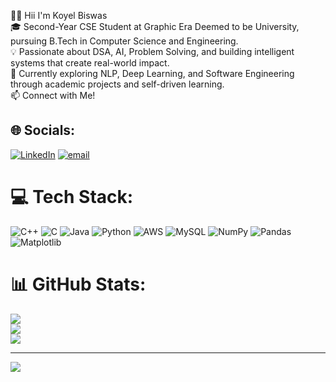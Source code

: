 👩‍💻 Hii I'm Koyel Biswas  
🎓 Second-Year CSE Student at Graphic Era Deemed to be University, pursuing B.Tech in Computer Science and Engineering. <br/>
💡 Passionate about DSA, AI, Problem Solving, and building intelligent systems that create real-world impact.<br/>
🧠 Currently exploring NLP, Deep Learning, and Software Engineering through academic projects and self-driven learning.<br/>
📫 Connect with Me!

## 🌐 Socials:
[![LinkedIn](https://img.shields.io/badge/LinkedIn-%230077B5.svg?logo=linkedin&logoColor=white)](https://linkedin.com/in/https://www.linkedin.com/in/koyel-biswas-335258330 ) [![email](https://img.shields.io/badge/Email-D14836?logo=gmail&logoColor=white)](mailto:biswaskoyel19@gmail.com) 

# 💻 Tech Stack:
![C++](https://img.shields.io/badge/c++-%2300599C.svg?style=for-the-badge&logo=c%2B%2B&logoColor=white) ![C](https://img.shields.io/badge/c-%2300599C.svg?style=for-the-badge&logo=c&logoColor=white) ![Java](https://img.shields.io/badge/java-%23ED8B00.svg?style=for-the-badge&logo=openjdk&logoColor=white) ![Python](https://img.shields.io/badge/python-3670A0?style=for-the-badge&logo=python&logoColor=ffdd54) ![AWS](https://img.shields.io/badge/AWS-%23FF9900.svg?style=for-the-badge&logo=amazon-aws&logoColor=white) ![MySQL](https://img.shields.io/badge/mysql-4479A1.svg?style=for-the-badge&logo=mysql&logoColor=white) ![NumPy](https://img.shields.io/badge/numpy-%23013243.svg?style=for-the-badge&logo=numpy&logoColor=white) ![Pandas](https://img.shields.io/badge/pandas-%23150458.svg?style=for-the-badge&logo=pandas&logoColor=white) ![Matplotlib](https://img.shields.io/badge/Matplotlib-%23ffffff.svg?style=for-the-badge&logo=Matplotlib&logoColor=black)
# 📊 GitHub Stats:
![](https://github-readme-stats.vercel.app/api?username=koyel1901&theme=shadow_blue&hide_border=false&include_all_commits=false&count_private=false)<br/>
![](https://nirzak-streak-stats.vercel.app/?user=koyel1901&theme=shadow_blue&hide_border=false)<br/>
![](https://github-readme-stats.vercel.app/api/top-langs/?username=koyel1901&theme=shadow_blue&hide_border=false&include_all_commits=false&count_private=false&layout=compact)

---
[![](https://visitcount.itsvg.in/api?id=koyel1901&icon=0&color=0)](https://visitcount.itsvg.in)

<!-- Proudly created with GPRM ( https://gprm.itsvg.in ) -->
